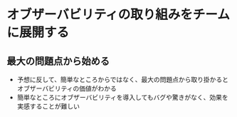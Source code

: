 # オブザーバビリティの取り組みをチームに展開する

## 最大の問題点から始める

- 予想に反して、簡単なところからではなく、最大の問題点から取り掛かるとオブザーバビリティの価値がわかる
- 簡単なところにオブザーバビリティを導入してもバグや驚きがなく、効果を実感することが難しい
